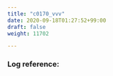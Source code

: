 ```yaml
---
title: "c0170_vvv"
date: 2020-09-18T01:27:52+99:00
draft: false
weight: 11702

---
```


### Log reference: <no value>

```
